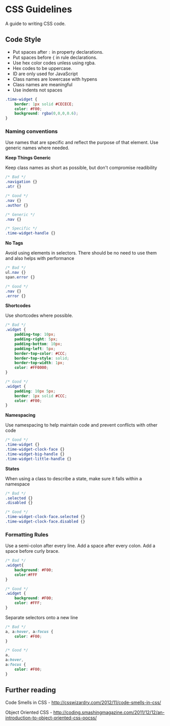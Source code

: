 CSS Guidelines
==============

A guide to writing CSS code.

## Code Style

* Put spaces after `:` in property declarations.
* Put spaces before `{` in rule declarations.
* Use hex color codes unless using rgba.
* Hex codes to be uppercase.
* ID are only used for JavaScript
* Class names are lowercase with hypens
* Class names are meaningful
* Use indents not spaces

```css
.time-widget {
	border: 1px solid #CECECE;
	color: #F00;
	background: rgba(0,0,0,0.6);
}
```

### Naming conventions

Use names that are specific and reflect the purpose of that element. Use generic names where needed.

**Keep Things Generic**

Keep class names as short as possible, but don't compromise readibility

```css
/* Bad */
.navigation {}
.atr {}

/* Good */
.nav {}
.author {}

/* Generic */
.nav {}

/* Specific */
.time-widget-handle {}
```

**No Tags**

Avoid using elements in selectors. There should be no need to use them and also helps with performance

```css
/* Bad */
ul.nav {}
span.error {}

/* Good */
.nav {}
.error {}
```

**Shortcodes**

Use shortcodes where possible.

```css
/* Bad */
.widget {
	padding-top: 10px;
	padding-right: 5px;
	padding-bottom: 10px;
	padding-left: 5px;
	border-top-color: #CCC;
	border-top-style: solid;
	border-top-width: 1px;
	color: #FF0000;
}

/* Good */
.widget {
	padding: 10px 5px;
	border: 1px solid #CCC;
	color: #F00;
}
```

**Namespacing**

Use namespacing to help maintain code and prevent conflicts with other code

```css
/* Good */
.time-widget {}
.time-widget-clock-face {}
.time-widget-big-handle {}
.time-widget-little-handle {}
```

**States**

When using a class to describe a state, make sure it falls within a namespace

```css
/* Bad */
.selected {}
.disabled {}

/* Good */
.time-widget-clock-face.selected {}
.time-widget-clock-face.disabled {}
```

### Formatting Rules

Use a semi-colon after every line. Add a space after every colon. Add a space before curly brace.

```css
/* Bad */
.widget{
	background: #F00;
	color:#FFF
}

/* Good */
.widget {
	background: #F00;
	color: #FFF;
}
```

Separate selectors onto a new line

```css
/* Bad */
a, a:hover, a:focus {
	color: #F00;
}

/* Good */
a,
a:hover,
a:focus {
	color: #F00;
}
```

## Further reading

Code Smells in CSS - http://csswizardry.com/2012/11/code-smells-in-css/

Object Oriented CSS - http://coding.smashingmagazine.com/2011/12/12/an-introduction-to-object-oriented-css-oocss/
